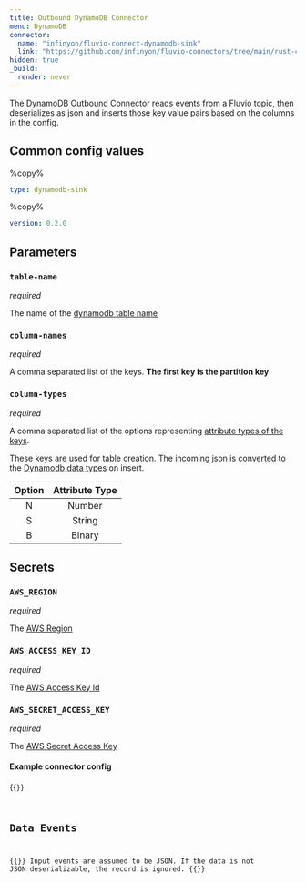 ```yaml
---
title: Outbound DynamoDB Connector
menu: DynamoDB
connector:
  name: "infinyon/fluvio-connect-dynamodb-sink"
  link: "https://github.com/infinyon/fluvio-connectors/tree/main/rust-connectors/sinks/dynamodb"
hidden: true
_build:
  render: never
---
```


The DynamoDB Outbound Connector reads events from a Fluvio topic, then deserializes as json and inserts those key value pairs based on the columns in the config.

## Common config values

%copy%
```yaml
type: dynamodb-sink
```

%copy%
```yaml
version: 0.2.0
```

## Parameters

### `table-name`
*required*

The name of the [dynamodb table name]

### `column-names`
*required*

A comma separated list of the keys. **The first key is the partition key**

### `column-types`
*required*

A comma separated list of the options representing [attribute types of the keys].

These keys are used for table creation. The incoming json is converted to the [Dynamodb data types] on insert.

| Option | Attribute Type |
|:------:|:--------------:|
|    N   |     Number     |
|    S   |     String     |
|    B   |     Binary     |

## Secrets

### `AWS_REGION`
*required*

The [AWS Region]

### `AWS_ACCESS_KEY_ID`
*required*

The [AWS Access Key Id]

### `AWS_SECRET_ACCESS_KEY`
*required*

The [AWS Secret Access Key]

#### Example connector config

{{<code file="embeds/connectors-old/outbound-examples/outbound-dynamodb.yaml" lang="yaml" copy=true >}}

[Dynamodb data types]: https://docs.aws.amazon.com/amazondynamodb/latest/developerguide/DynamoDBMapper.DataTypes.html
[attribute types of the keys]: https://docs.aws.amazon.com/cli/latest/reference/dynamodb/create-table.html#options
[AWS Secret Access Key]: https://docs.aws.amazon.com/general/latest/gr/aws-access-keys-best-practices.html
[AWS Access Key Id]: https://docs.aws.amazon.com/general/latest/gr/aws-access-keys-best-practices.html
[AWS Region]: https://aws.amazon.com/about-aws/global-infrastructure/regions_az/
[dynamodb table name]: https://docs.aws.amazon.com/AWSCloudFormation/latest/UserGuide/aws-resource-dynamodb-table.html

## Data Events

{{<caution>}}
Input events are assumed to be JSON. If the data is not JSON deserializable,
the record is ignored.
{{</caution>}}
